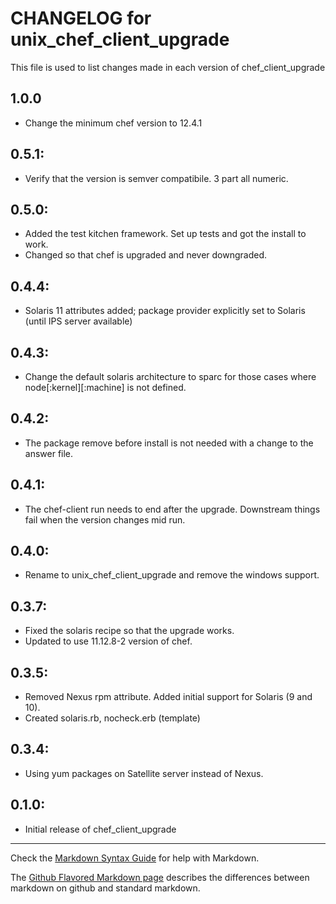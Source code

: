 # CHANGELOG for unix_chef_client_upgrade

This file is used to list changes made in each version of chef_client_upgrade

## 1.0.0
* Change the minimum chef version to 12.4.1

## 0.5.1:
* Verify that the version is semver compatibile. 3 part all numeric.

## 0.5.0:
* Added the test kitchen framework.  Set up tests and got the install to work.
* Changed so that chef is upgraded and never downgraded.

## 0.4.4:
* Solaris 11 attributes added; package provider explicitly set to Solaris (until IPS server available)

## 0.4.3:
* Change the default solaris architecture to sparc for those cases where node[:kernel][:machine] is not defined.

## 0.4.2:
* The package remove before install is not needed with a change to the answer
file.

## 0.4.1:
* The chef-client run needs to end after the upgrade.  Downstream things fail when the version changes mid run.

## 0.4.0:
* Rename to unix_chef_client_upgrade and remove the windows support.

## 0.3.7:
* Fixed the solaris recipe so that the upgrade works.
* Updated to use 11.12.8-2 version of chef.

## 0.3.5:
* Removed Nexus rpm attribute. Added initial support for Solaris (9 and 10).
* Created solaris.rb, nocheck.erb (template)

## 0.3.4:
* Using yum packages on Satellite server instead of Nexus.

## 0.1.0:
* Initial release of chef_client_upgrade

- - -
Check the [Markdown Syntax Guide](http://daringfireball.net/projects/markdown/syntax) for help with Markdown.

The [Github Flavored Markdown page](http://github.github.com/github-flavored-markdown/) describes the differences between markdown on github and standard markdown.
